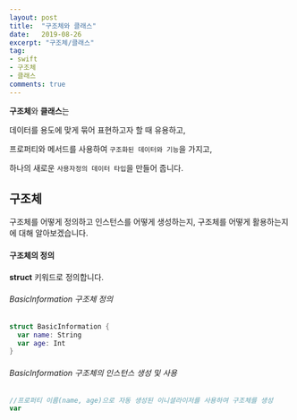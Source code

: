 ```yaml
---
layout: post
title:  "구조체와 클래스"
date:   2019-08-26
excerpt: "구조체/클래스"
tag:
- swift
- 구조체
- 클래스
comments: true
---
```




**구조체**와 **클래스**는 

데이터를 용도에 맞게 묶어 표현하고자 할 때 유용하고,

프로퍼티와 메서드를 사용하여 `구조화된 데이터와 기능`을 가지고,

하나의 새로운 `사용자정의 데이터 타입`을 만들어 줍니다.





## 구조체

구조체를 어떻게 정의하고 인스턴스를 어떻게 생성하는지, 구조체를 어떻게 활용하는지에 대해 알아보겠습니다.



#### 구조체의 정의

**struct** 키워드로 정의합니다.



###### BasicInformation 구조체 정의

~~~swift
struct BasicInformation {
  var name: String
  var age: Int
}
~~~

###### BasicInformation 구조체의 인스턴스 생성 및 사용

```swift
//프로퍼티 이름(name, age)으로 자동 생성된 이니셜라이저를 사용하여 구조체를 생성
var 
```

